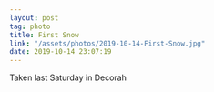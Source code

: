 ```yaml
---
layout: post
tag: photo
title: First Snow
link: "/assets/photos/2019-10-14-First-Snow.jpg"
date: 2019-10-14 23:07:19
---
```

Taken last Saturday in Decorah 